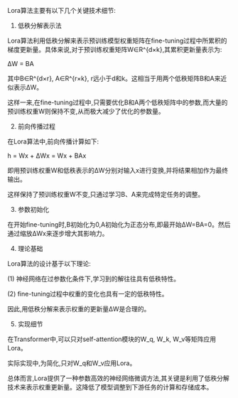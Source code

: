Lora算法主要有以下几个关键技术细节:

1. 低秩分解表示法

Lora算法利用低秩分解来表示预训练模型权重矩阵在fine-tuning过程中所累积的梯度更新量。具体来说,对于预训练权重矩阵W∈R^{d×k},其累积更新量表示为:

ΔW = BA

其中B∈R^{d×r}, A∈R^{r×k}, r远小于d和k。这相当于用两个低秩矩阵B和A来近似表示ΔW。

这样一来,在fine-tuning过程中,只需要优化B和A两个低秩矩阵中的参数,而大量的预训练权重W则保持不变,从而极大减少了优化的参数量。

2. 前向传播过程

在Lora算法中,前向传播计算如下:

h = Wx + ΔWx
   = Wx + BAx

即用预训练权重W和低秩表示的ΔW分别对输入x进行变换,并将结果相加作为最终输出。

这样保持了预训练权重W不变,只通过学习B、A来完成特定任务的调整。

3. 参数初始化

在开始fine-tuning时,B初始化为0,A初始化为正态分布,即最开始ΔW=BA=0。然后通过缩放ΔWx来逐步增大其影响力。

4. 理论基础

Lora算法的设计基于以下理论:

(1) 神经网络在过参数化条件下,学习到的解往往具有低秩特性。

(2) fine-tuning过程中权重的变化也具有一定的低秩特性。

因此,用低秩分解来表示权重的更新量ΔW是合理的。

5. 实现细节

在Transformer中,可以只对self-attention模块的W_q, W_k, W_v等矩阵应用Lora。

实际实现中,为简化,只对W_q和W_v应用Lora。

总体而言,Lora提供了一种参数高效的神经网络微调方法,其关键是利用了低秩分解技术来表示权重更新量。这降低了模型调整到下游任务的计算和存储成本。